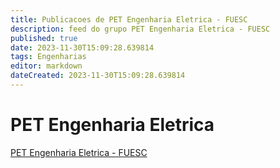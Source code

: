 ```yaml
---
title: Publicacoes de PET Engenharia Eletrica - FUESC 
description: feed do grupo PET Engenharia Eletrica - FUESC
published: true
date: 2023-11-30T15:09:28.639814
tags: Engenharias
editor: markdown
dateCreated: 2023-11-30T15:09:28.639814
---
```


# PET Engenharia Eletrica
[PET Engenharia Eletrica - FUESC](/grupo/85PETEngenhariaEletricaFUESC.md)